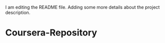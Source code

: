 I am editing the README file. Adding some more details about the project description.
# Coursera-Repository
